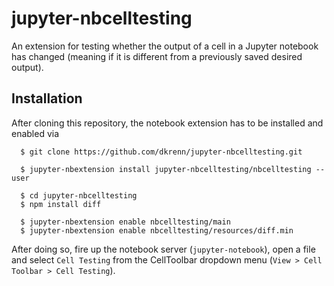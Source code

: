 jupyter-nbcelltesting
=====================

An extension for testing whether the output of a cell in a Jupyter notebook has changed
(meaning if it is different from a previously saved desired output).

Installation
------------

After cloning this repository, the notebook extension has to be
installed and enabled via

```
  $ git clone https://github.com/dkrenn/jupyter-nbcelltesting.git

  $ jupyter-nbextension install jupyter-nbcelltesting/nbcelltesting --user

  $ cd jupyter-nbcelltesting
  $ npm install diff

  $ jupyter-nbextension enable nbcelltesting/main
  $ jupyter-nbextension enable nbcelltesting/resources/diff.min
```

After doing so, fire up the notebook server (`jupyter-notebook`), open a file and
select `Cell Testing` from the CellToolbar dropdown menu (`View > Cell Toolbar > Cell Testing`).

